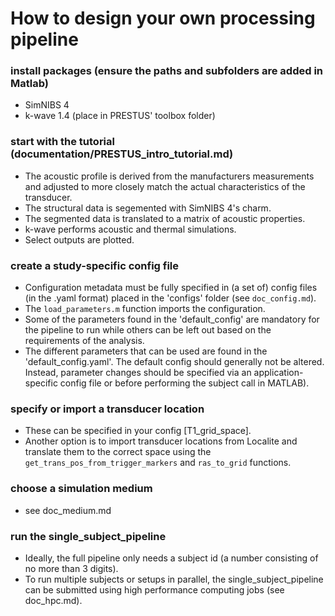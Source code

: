 # How to design your own processing pipeline

### install packages (ensure the paths and subfolders are added in Matlab)
- SimNIBS 4
- k-wave 1.4 (place in PRESTUS' toolbox folder)

### start with the tutorial (documentation/PRESTUS_intro_tutorial.md)
- The acoustic profile is derived from the manufacturers measurements and adjusted to more closely match the actual characteristics of the transducer.
- The structural data is segemented with SimNIBS 4's charm.
- The segmented data is translated to a matrix of acoustic properties.
- k-wave performs acoustic and thermal simulations.
- Select outputs are plotted.

### create a study-specific config file
- Configuration metadata must be fully specified in (a set of) config files (in the .yaml format) placed in the 'configs' folder (see ```doc_config.md```). 
- The ```load_parameters.m``` function imports the configuration. 
- Some of the parameters found in the 'default_config' are mandatory for the pipeline to run while others can be left out based on the requirements of the analysis.
- The different parameters that can be used are found in the 'default_config.yaml'. The default config should generally not be altered. Instead, parameter changes should be specified via an application-specific config file or before performing the subject call in MATLAB).

### specify or import a transducer location
- These can be specified in your config [T1_grid_space].
- Another option is to import transducer locations from Localite and translate them to the correct space using the `get_trans_pos_from_trigger_markers` and `ras_to_grid` functions.

### choose a simulation medium

- see doc_medium.md

### run the single_subject_pipeline
- Ideally, the full pipeline only needs a subject id (a number consisting of no more than 3 digits).
- To run multiple subjects or setups in parallel, the single_subject_pipeline can be submitted using high performance computing jobs (see doc_hpc.md).
